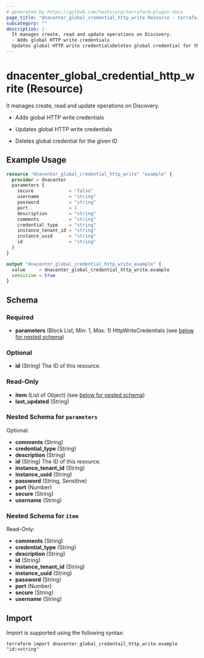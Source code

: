 ```yaml
---
# generated by https://github.com/hashicorp/terraform-plugin-docs
page_title: "dnacenter_global_credential_http_write Resource - terraform-provider-dnacenter"
subcategory: ""
description: |-
  It manages create, read and update operations on Discovery.
  - Adds global HTTP write credentials
  Updates global HTTP write credentialsDeletes global credential for the given ID
---
```


# dnacenter_global_credential_http_write (Resource)

It manages create, read and update operations on Discovery.
- Adds global HTTP write credentials

- Updates global HTTP write credentials

- Deletes global credential for the given ID

## Example Usage

```terraform
resource "dnacenter_global_credential_http_write" "example" {
  provider = dnacenter
  parameters {
    secure             = "false"
    username           = "string"
    password           = "string"
    port               = 1
    description        = "string"
    comments           = "string"
    credential_type    = "string"
    instance_tenant_id = "string"
    instance_uuid      = "string"
    id                 = "string"
  }
}

output "dnacenter_global_credential_http_write_example" {
  value     = dnacenter_global_credential_http_write.example
  sensitive = true
}
```

<!-- schema generated by tfplugindocs -->
## Schema

### Required

- **parameters** (Block List, Min: 1, Max: 1) HttpWriteCredentials (see [below for nested schema](#nestedblock--parameters))

### Optional

- **id** (String) The ID of this resource.

### Read-Only

- **item** (List of Object) (see [below for nested schema](#nestedatt--item))
- **last_updated** (String)

<a id="nestedblock--parameters"></a>
### Nested Schema for `parameters`

Optional:

- **comments** (String)
- **credential_type** (String)
- **description** (String)
- **id** (String) The ID of this resource.
- **instance_tenant_id** (String)
- **instance_uuid** (String)
- **password** (String, Sensitive)
- **port** (Number)
- **secure** (String)
- **username** (String)


<a id="nestedatt--item"></a>
### Nested Schema for `item`

Read-Only:

- **comments** (String)
- **credential_type** (String)
- **description** (String)
- **id** (String)
- **instance_tenant_id** (String)
- **instance_uuid** (String)
- **password** (String)
- **port** (Number)
- **secure** (String)
- **username** (String)

## Import

Import is supported using the following syntax:

```shell
terraform import dnacenter_global_credentail_http_write.example "id:=string"
```
